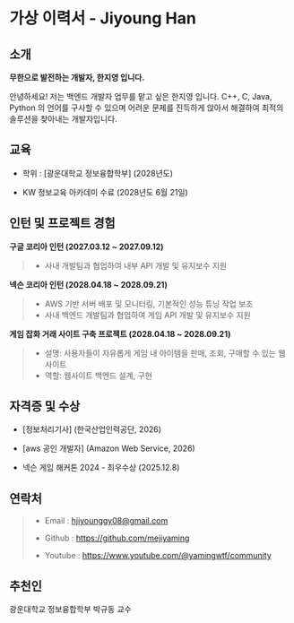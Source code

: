 # 가상 이력서 - **Jiyoung Han**

## 소개 

 **무한으로 발전하는 개발자, 한지영 입니다.**


  안녕하세요! 저는 백엔드 개발자 업무를 맡고 싶은 한지영 입니다. C++, C, Java, Python 의 언어를 구사할 수 있으며 어려운 문제를 진득하게 앉아서 해결하여 최적의 솔루션을 찾아내는 개발자입니다.

## 교육

   - 학위 : [광운대학교 정보융합학부] (2028년도)
     
   - KW 정보교육 아카데미 수료 (2028년도 6월 21일)

## 인턴 및 프로젝트 경험

  **구글 코리아 인턴 (2027.03.12 ~ 2027.09.12)**
 
  > - 사내 개발팀과 협업하여 내부 API 개발 및 유지보수 지원
     
  **넥슨 코리아 인턴 (2028.04.18 ~ 2028.09.21)**

  > - AWS 기반 서버 배포 및 모니터링, 기본적인 성능 튜닝 작업 보조
  > - 사내 백엔드 개발팀과 협업하여 게임 API 개발 및 유지보수 지원

  **게임 잡화 거래 사이트 구축 프로젝트 (2028.04.18 ~ 2028.09.21)**

  > - 설명: 사용자들이 자유롭게 게임 내 아이템을 판매, 조회, 구매할 수 있는 웹사이트
  > - 역할: 웹사이트 백엔드 설계, 구현


## 자격증 및 수상

   - [정보처리기사] (한국산업인력공단, 2026)
     
   - [aws 공인 개발자] (Amazon Web Service, 2026)

   - 넥슨 게임 해커톤 2024 - 최우수상 (2025.12.8)

## 연락처

> - Email   : hjiyounggy08@gmail.com
>
> - Github  : <https://github.com/mejiyaming>
>  
> - Youtube : <https://www.youtube.com/@yamingwtf/community>

## 추천인
광운대학교 정보융합학부 박규동 교수
